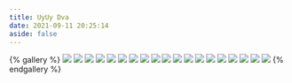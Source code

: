 ```yaml
---
title: UyUy Dva
date: 2021-09-11 20:25:14
aside: false
---
```


{% gallery %}
![](https://p.pstatp.com/origin/pgc-image/a0dea4cea4014ae3afd1ddd499476fb1)
![](https://p.pstatp.com/origin/pgc-image/d5910baed8544928a579dcbb9443a221)
![](https://p.pstatp.com/origin/pgc-image/3d092345e89744f4940287482bf47cbd)
![](https://p.pstatp.com/origin/pgc-image/d3f76cca253d485cb7d9d70c54f0d423)
![](https://p.pstatp.com/origin/pgc-image/82516a1937704af698e73d0945651557)
![](https://p.pstatp.com/origin/pgc-image/6fdc414faf44475ab251c1d7aa932e3b)
![](https://p.pstatp.com/origin/pgc-image/17732424e3144ec7a1d00f3a1c6778b8)
![](https://p.pstatp.com/origin/pgc-image/f5031c1488c243ac9f92986f6deb5a9b)
![](https://p.pstatp.com/origin/pgc-image/37e655fb2e92417c89ddc1df3ba5e456)
![](https://p.pstatp.com/origin/pgc-image/18c3d2d9d96e42b49171f1130ca7c630)
![](https://p.pstatp.com/origin/pgc-image/07800d32e493485c9d7fb1507e0a0378)
![](https://p.pstatp.com/origin/pgc-image/d40b3e12ee32469f83831f2a90c2e69c)
![](https://p.pstatp.com/origin/pgc-image/85fa24cb7ab84937b8171839087144cc)
![](https://p.pstatp.com/origin/pgc-image/6e89eb7f85d4478f911852a82881bdec)
![](https://p.pstatp.com/origin/pgc-image/aad3ecc2cbee455eb99554e12ca6af6b)
![](https://p.pstatp.com/origin/pgc-image/8c8093fc28a548cdbe44b443ec3cd7b3)
![](https://p.pstatp.com/origin/pgc-image/d9cd54214a52411ca17d2474c5ff74ea)
![](https://p.pstatp.com/origin/pgc-image/7395c60f41b441749b883cd011ecf4e8)
![](https://s.pc.qq.com/tousu/img/20210926/5042031_1632591293.jpg)
{% endgallery %}

